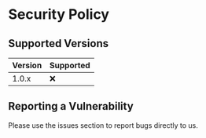 # Security Policy

## Supported Versions

| Version | Supported          |
| ------- | ------------------ |
| 1.0.x   | :x:                |

## Reporting a Vulnerability

Please use the issues section to report bugs directly to us.
